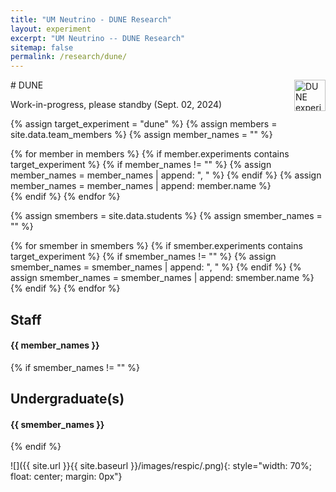```yaml
---
title: "UM Neutrino - DUNE Research"
layout: experiment
excerpt: "UM Neutrino -- DUNE Research"
sitemap: false
permalink: /research/dune/
---
```


<div class="d-flex justify-content-between align-items-center">
# DUNE
<img src="{{ site.url }}{{ site.baseurl }}/assets/images/logopic/DUNE.png"  alt="DUNE experiment logo" class="img-responsive" style="height: 50px; float: right;">
</div>

Work-in-progress, please standby (Sept. 02, 2024)

{% assign target_experiment = "dune" %}
{% assign members = site.data.team_members %}
{% assign member_names = "" %}

{% for member in members %}
    {% if member.experiments contains target_experiment %}
        {% if member_names != "" %}
            {% assign member_names = member_names | append: ", " %}
        {% endif %}
    {% assign member_names = member_names | append: member.name %}  
    {% endif %}
{% endfor %}

{% assign smembers = site.data.students %}
{% assign smember_names = "" %}

{% for smember in smembers %}
    {% if smember.experiments contains target_experiment %}
        {% if smember_names != "" %}
            {% assign smember_names = smember_names | append: ", " %}
        {% endif %}
    {% assign smember_names = smember_names | append: smember.name %}  
    {% endif %}
{% endfor %}
<h2>Staff</h2>
<h4>{{ member_names }}</h4>
{% if smember_names != "" %}
<h2>Undergraduate(s)</h2> <h4>{{ smember_names }}</h4>
 {% endif %}

![]({{ site.url }}{{ site.baseurl }}/images/respic/.png){: style="width: 70%; float: center; margin: 0px"}


